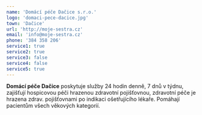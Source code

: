 ```yaml
---
name: 'Domácí péče Dačice s.r.o.'
logo: 'domaci-pece-dacice.jpg'
town: 'Dačice'
url: 'http://moje-sestra.cz'
email: 'info@moje-sestra.cz'
phone: '384 358 206'
service1: true
service2: true
service3: false
service4: false
service5: true
---
```


**Domácí péče Dačice** poskytuje služby 24 hodin denně, 7 dnů v týdnu, zajišťují hospicovou péči hrazenou zdravotní pojišťovnou, zdravotní péče je hrazena zdrav. pojišťovnami po indikaci ošetřujícího lékaře. Pomáhají pacientům všech věkových kategorií.
